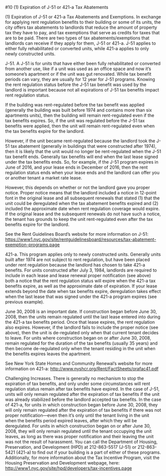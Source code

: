 #10 (1) Expiration of J-51 or 421-a Tax Abatements

(1) Expiration of J-51 or 421-a Tax Abatements and Exemptions. In exchange for applying rent regulation benefits to their building or some of its units, the city offers tax abatements to landlords that reduce the amount of property tax they have to pay, and tax exemptions that serve as credits for taxes that are to be paid. There are two types of tax abatements/exemptions that landlords can receive if they apply for them, J-51 or 421-a. J-51 applies to either fully rehabilitated or converted units, while 421-a applies to only newly constructed units.

J-51. A J-51 is for units that have either been fully rehabilitated or converted from another use, like if a unit was used as an office space and now it’s someone’s apartment or if the unit was gut renovated. While tax benefit periods can vary, they are usually for 12 year for J-51 programs. Knowing the rent regulation status before the J-51 tax benefit was used by the landlord is important because not all expirations of J-51 tax benefits impact rent regulation status. 

If the building was rent-regulated before the tax benefit was applied (generally the building was built before 1974 and contains more than six apartments units), then the building will remain rent-regulated even if the tax benefits expires. So, if the unit was regulated before the J-51 tax benefits were applied, then the unit will remain rent-regulated even when the tax benefits expire for the landlord. 

However, if the unit became rent-regulated because the landlord took the J-51 tax abatement (generally in buildings that were constructed after 1974), then it is likely that the unit would no longer be rent-regulated when the J-51 tax benefit ends. Generally tax benefits will end when the last lease signed under the tax benefits ends. So, for example, if the J-51 program expires in June of 2016, and your lease ends in December of 2016, then the rent regulation status ends when your lease ends and the landlord can offer you or another tenant a market rate lease. 

However, this depends on whether or not the landlord gave you proper notice. Proper notice means that the landlord included a notice in 12-point font in the original lease and all subsequent renewals that stated (1) that the unit could be deregulated when the tax abatement benefits expired and (2) included the approximate date when rent regulation coverage would expire. If the original lease and the subsequent renewals do not have such a notice, the tenant has grounds to keep the unit rent-regulated even after the tax benefits expire for the landlord. 

See the Rent Guidelines Board’s website for more information on J-51:
https://www1.nyc.gov/site/rentguidelinesboard/resources/tax-abatement-exemption-programs.page

421-a. This program applies only to newly constructed units. Generally units built after 1974 are not subject to rent regulation, but have been placed under rent regulation because the landlord has chosen to take 421-a benefits. For units constructed after July 3, 1984, landlords are required to include in each lease and lease renewal proper notification (see above) both a notice that the rent regulation status will expire when the 421-a tax benefits expire, as well as the approximate date of expiration. If your lease extends beyond the date when tax benefits expire, deregulation takes effect when the last lease that was signed under the 421-a program expires (see previous example).  


June 30, 2008 is an important date. If construction began before June 30, 2008, then the units remain regulated until the last lease entered into during the 421-a tax benefits period. Once that lease expires, the rent regulation also expires. However, if the landlord fails to include the proper notice (see above), then the unit is de-regulated only when that current tenant decides to leave. For units where construction began on or after June 30, 2008, remain regulated for the duration of the tax benefits (usually 35 years) and then become de-regulated only when the tenant residing in the unit when the benefits expires leaves the apartment. 

See New York State Homes and Community Renewal’s website for more information on 421-a:
http://www.nyshcr.org/Rent/FactSheets/orafac41.pdf

Challenging Increases.
There is generally no mechanism to stop the expiration of tax benefits, and only under some circumstances will rent regulation status remain after tax benefits have expired. 
In the case of J-51, units will only remain regulated after the expiration of tax benefits if the unit was already stabilized before the landlord accepted tax benefits.
In the case of 421-a, for units in which construction began before June 30, 2008, they will only remain regulated after the expiration of tax benefits if there was not proper notification—even then it’s only until the tenant living in the unit when the benefits period expired leaves, after which they will be deregulated. For units in which construction began on or after June 30, 2008, they will only remain regulated until the tenant occupying the unit leaves, as long as there was proper notification and their leaving the unit was not the result of harassment. 
You can call the Department of Housing, Preservation, and Development (HPD) at 212-863-5517 (J-51) or 212-863-5421 (421-a) to find out if your building is a part of either of these programs. Additionally, for more information about the Tax Incentive Program, visit the Housing Preservation and Development webpage, here: 
http://www1.nyc.gov/site/hpd/developers/tax-incentives.page

